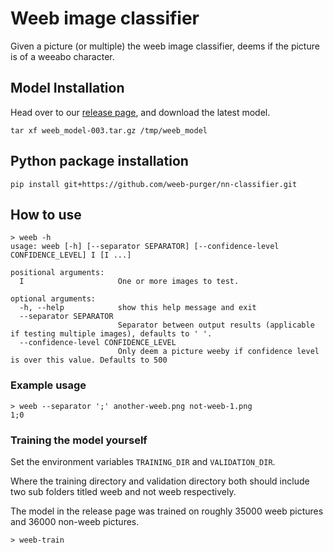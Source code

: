 # Weeb image classifier
Given a picture (or multiple) the weeb image classifier, deems if the picture is of a weeabo character.

## Model Installation
Head over to our [release page](https://github.com/nymann/nn-classifier/releases), and download the latest model.

`tar xf weeb_model-003.tar.gz /tmp/weeb_model`

## Python package installation
`pip install git+https://github.com/weeb-purger/nn-classifier.git`

## How to use
```
> weeb -h                                                                                                                                                                                           
usage: weeb [-h] [--separator SEPARATOR] [--confidence-level CONFIDENCE_LEVEL] I [I ...]

positional arguments:
  I                     One or more images to test.

optional arguments:
  -h, --help            show this help message and exit
  --separator SEPARATOR
                        Separator between output results (applicable if testing multiple images), defaults to ' '.
  --confidence-level CONFIDENCE_LEVEL
                        Only deem a picture weeby if confidence level is over this value. Defaults to 500
```

### Example usage
```
> weeb --separator ';' another-weeb.png not-weeb-1.png                                                                                                                                             1;0
```
### Training the model yourself

Set the environment variables `TRAINING_DIR` and `VALIDATION_DIR`.

Where the training directory and validation directory both should include two sub folders titled weeb and not weeb respectively.

The model in the release page was trained on roughly 35000 weeb pictures and 36000 non-weeb pictures.

`> weeb-train`
